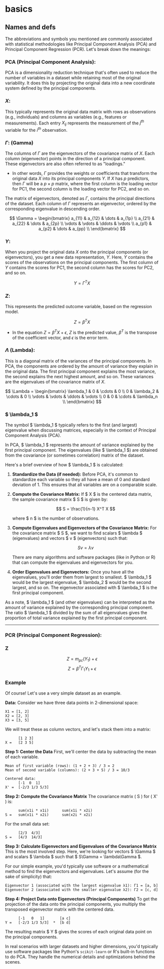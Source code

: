 # basics

## Names and defs

The abbreviations and symbols you mentioned are commonly associated with statistical methodologies like Principal Component Analysis (PCA) and Principal Component Regression (PCR). Let's break down the meanings:

### **PCA (Principal Component Analysis):**
   PCA is a dimensionality reduction technique that's often used to reduce the number of variables in a dataset while retaining most of the original variability. It does this by projecting the original data into a new coordinate system defined by the principal components.

### **$X$**:
 This typically represents the original data matrix with rows as observations (e.g., individuals) and columns as variables (e.g., features or measurements). Each entry $X_{ij}$ represents the measurement of the $j^{th}$ variable for the $i^{th}$ observation.
  
### **$\Gamma$: (Gamma)**
The columns of $\Gamma$ are the eigenvectors of the covariance matrix of $X$. Each column (eigenvector) points in the direction of a principal component. These eigenvectors are also often referred to as "loadings."

- In other words, $\Gamma$ provides the weights or coefficients that transform the original data $X$ into its principal components $Y$. If $X$ has $p$ predictors, then $\Gamma$ will be a $p \times p$ matrix, where the first column is the loading vector for PC1, the second column is the loading vector for PC2, and so on.

The matrix of eigenvectors, denoted as $\Gamma$, contains the principal directions of the dataset. Each column of $\Gamma$ represents an eigenvector, ordered by the corresponding eigenvalue in descending order.


$$
\Gamma = \begin{bmatrix}
a_{11} & a_{12} & \dots & a_{1p} \\
a_{21} & a_{22} & \dots & a_{2p} \\
\vdots & \vdots & \ddots & \vdots \\
a_{p1} & a_{p2} & \dots & a_{pp} \\
\end{bmatrix}
$$

### **$Y$:**
When you project the original data $X$ onto the principal components (or eigenvectors), you get a new data representation, $Y$. Here, $Y$ contains the scores of the observations on the principal components. The first column of $Y$ contains the scores for PC1, the second column has the scores for PC2, and so on.

$$ Y = Γ^T X $$

### **$Z$**: 
This represents the predicted outcome variable, based on the regression model. 

$$ Z = \beta^T X $$

- In the equation $Z = \beta^T X + \epsilon$, $Z$ is the predicted value, $\beta^T$ is the transpose of the coefficient vector, and $\epsilon$ is the error term.
### **$\Lambda$ (Lambda)**: 

This is a diagonal matrix of the variances of the principal components. In PCA, the components are ordered by the amount of variance they explain in the original data. The first principal component explains the most variance, the second explains the next highest amount, and so on. These variances are the eigenvalues of the covariance matrix of $X$.



$$
\Lambda = \begin{bmatrix}
\lambda_1 & 0 & \cdots & 0 \\
0 & \lambda_2 & \cdots & 0 \\
\vdots & \vdots & \ddots & \vdots \\
0 & 0 & \cdots & \lambda_n \\
\end{bmatrix}
$$

### $ \lambda_1 $


The symbol $ \lambda_1 $ typically refers to the first (and largest) eigenvalue when discussing matrices, especially in the context of Principal Component Analysis (PCA).

In PCA, $ \lambda_1 $ represents the amount of variance explained by the first principal component. The eigenvalues (like $ \lambda_1 $) are obtained from the covariance (or sometimes correlation) matrix of the dataset.

Here's a brief overview of how $ \lambda_1 $ is calculated:

1. **Standardize the Data (if needed):** Before PCA, it's common to standardize each variable so they all have a mean of 0 and standard deviation of 1. This ensures that all variables are on a comparable scale.

2. **Compute the Covariance Matrix:** If $ X $ is the centered data matrix, the sample covariance matrix $ S $ is given by:

   $$ S = \frac{1}{n-1} X^T X $$

   where $ n $ is the number of observations.

3. **Compute Eigenvalues and Eigenvectors of the Covariance Matrix:** For the covariance matrix $ S $, we want to find scalars $ \lambda $ (eigenvalues) and vectors $ v $ (eigenvectors) such that:

   $$ S v = \lambda v $$

   There are many algorithms and software packages (like in Python or R) that can compute the eigenvalues and eigenvectors for you.

4. **Order Eigenvalues and Eigenvectors:** Once you have all the eigenvalues, you'll order them from largest to smallest. $ \lambda_1 $ would be the largest eigenvalue, $ \lambda_2 $ would be the second largest, and so on. The eigenvector associated with $ \lambda_1 $ is the first principal component.

As a note, $ \lambda_1 $ (and other eigenvalues) can be interpreted as the amount of variance explained by the corresponding principal component. The ratio $ \lambda_1 $ divided by the sum of all eigenvalues gives the proportion of total variance explained by the first principal component.


---

### **PCR (Principal Component Regression):**
### Z
$$ Z = m_{pc}(Y_1) + ϵ $$
$$ Z = β^T Γ_1Y_1 + ϵ $$



### Example
Of course! Let's use a very simple dataset as an example.

**Data:**
Consider we have three data points in 2-dimensional space:
```
X1 = [1, 2]
X2 = [2, 3]
X3 = [3, 5]
```
We will treat these as column vectors, and let's stack them into a matrix:
```
      [1 2 3]
X =   [2 3 5]
```

**Step 1: Center the Data**
First, we'll center the data by subtracting the mean of each variable.
```
Mean of first variable (rows): (1 + 2 + 3) / 3 = 2
Mean of second variable (columns): (2 + 3 + 5) / 3 = 10/3

Centered data:
      [-1  0  1]
X' =  [-2/3 1/3 5/3]
```

**Step 2: Compute the Covariance Matrix**
The covariance matrix \( S \) for \( X' \) is:
```
      sum(x1i * x1i)      sum(x1i * x2i)
S =   sum(x1i * x2i)      sum(x2i * x2i)
```
For the small data set:
```
      [2/3  4/3]
S =   [4/3  14/3]
```

**Step 3: Calculate Eigenvectors and Eigenvalues of the Covariance Matrix**
This is the most involved step. Here, we're looking for vectors $ \Gamma $ and scalars $ \lambda $ such that $ S\Gamma = \lambda\Gamma $. 

For our simple example, you'd typically use software or a mathematical method to find the eigenvectors and eigenvalues. Let's assume (for the sake of simplicity) that:
```
Eigenvector 1 (associated with the largest eigenvalue λ1): Γ1 = [a, b]
Eigenvector 2 (associated with the smaller eigenvalue λ2): Γ2 = [c, d]
```

**Step 4: Project Data onto Eigenvectors (Principal Components)**
To get the projection of the data onto the principal components, you multiply the transposed eigenvector matrix with the centered data.
```
      [-1   0   1]       [a c]
Y =   [-2/3 1/3 5/3]  *  [b d]
```
The resulting matrix $ Y $ gives the scores of each original data point on the principal components.

In real scenarios with larger datasets and higher dimensions, you'd typically use software packages like Python's `scikit-learn` or R's built-in functions to do PCA. They handle the numerical details and optimizations behind the scenes.